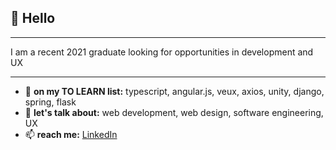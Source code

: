 ## 👋 Hello
---

I am a recent 2021 graduate looking for opportunities in development and UX

---

- 🌱 __on my TO LEARN list:__ typescript, angular.js, veux, axios, unity, django, spring, flask
- 💬 __let's talk about:__ web development, web design, software engineering, UX
- 📫 __reach me:__ [LinkedIn](https://www.linkedin.com/in/jessly/)
